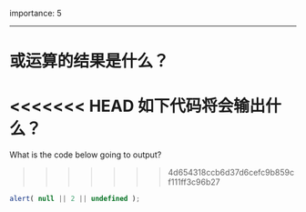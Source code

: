 importance: 5

---

# 或运算的结果是什么？

<<<<<<< HEAD
如下代码将会输出什么？
=======
What is the code below going to output?
>>>>>>> 4d654318ccb6d37d6cefc9b859cf111ff3c96b27

```js
alert( null || 2 || undefined );
```

